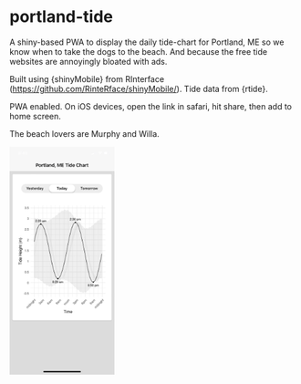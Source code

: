 
# portland-tide

A shiny-based PWA to display the daily tide-chart for Portland, ME so we know when to take the dogs to the beach. And because the free tide websites are annoyingly bloated with ads. 

Built using {shinyMobile} from RInterface (https://github.com/RinteRface/shinyMobile/). Tide data from {rtide}. 

PWA enabled. On iOS devices, open the link in safari, hit share, then add to home screen. 

The beach lovers are Murphy and Willa. 

<img src="www/screenshot.jpeg" alt="screenshot of app" height="400">
